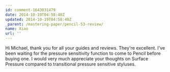 ```yaml
---
id: comment-1643031479
date: 2014-10-19T04:58:40Z
updated: 2014-10-19T04:58:40Z
_parent: /mastering-paper/pencil-53-review/
name: Xiao
url: ''
---
```


Hi Michael, thank you for all your guides and reviews. They're excellent. I've
been waiting for the pressure sensitivity function to come to Pencil before
buying one. I would very much appreciate your thoughts on Surface Pressure
compared to transitional pressure sensitive styluses.
